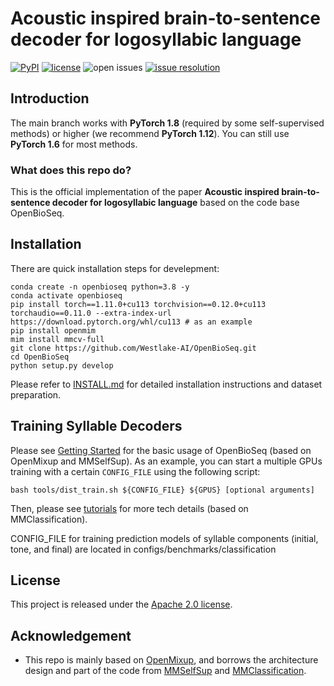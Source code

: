 # Acoustic inspired brain-to-sentence decoder for logosyllabic language
[![PyPI](https://img.shields.io/pypi/v/OpenBioSeq)](https://pypi.org/project/OpenBioSeq)
[![license](https://img.shields.io/badge/license-Apache--2.0-%23B7A800)](https://github.com/Westlake-AI/OpenBioSeq/blob/main/LICENSE)
![open issues](https://img.shields.io/github/issues-raw/Westlake-AI/OpenBioSeq?color=%23FF9600)
[![issue resolution](https://img.shields.io/badge/issue%20resolution-1%20d-%23009763)](https://github.com/Westlake-AI/OpenBioSeq/issues)

## Introduction

The main branch works with **PyTorch 1.8** (required by some self-supervised methods) or higher (we recommend **PyTorch 1.12**). You can still use **PyTorch 1.6** for most methods.

### What does this repo do?

This is the official implementation of the paper **Acoustic inspired brain-to-sentence decoder for logosyllabic language** based on the code base OpenBioSeq.


## Installation

There are quick installation steps for develepment:

```shell
conda create -n openbioseq python=3.8 -y
conda activate openbioseq
pip install torch==1.11.0+cu113 torchvision==0.12.0+cu113 torchaudio==0.11.0 --extra-index-url https://download.pytorch.org/whl/cu113 # as an example
pip install openmim
mim install mmcv-full
git clone https://github.com/Westlake-AI/OpenBioSeq.git
cd OpenBioSeq
python setup.py develop
```

Please refer to [INSTALL.md](docs/INSTALL.md) for detailed installation instructions and dataset preparation.

## Training Syllable Decoders

Please see [Getting Started](docs/GETTING_STARTED.md) for the basic usage of OpenBioSeq (based on OpenMixup and MMSelfSup). As an example, you can start a multiple GPUs training with a certain `CONFIG_FILE` using the following script: 
```shell
bash tools/dist_train.sh ${CONFIG_FILE} ${GPUS} [optional arguments]
```
Then, please see [tutorials](docs/tutorials) for more tech details (based on MMClassification).

CONFIG_FILE for training prediction models of syllable components (initial, tone, and final) are located in configs/benchmarks/classification

## License

This project is released under the [Apache 2.0 license](LICENSE).

## Acknowledgement

- This repo is mainly based on [OpenMixup](https://github.com/Westlake-AI/openmixup), and borrows the architecture design and part of the code from [MMSelfSup](https://github.com/open-mmlab/mmselfsup) and [MMClassification](https://github.com/open-mmlab/mmclassification).

